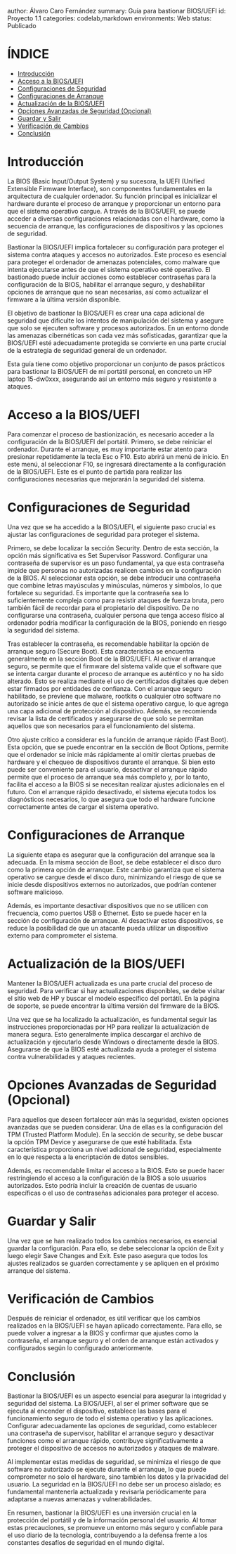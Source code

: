 author: Álvaro Caro Fernández
summary: Guía para bastionar BIOS/UEFI
id: Proyecto 1.1
categories: codelab,markdown
environments: Web
status: Publicado

# ÍNDICE
- [Introducción](#introducción)
- [Acceso a la BIOS/UEFI](#acceso-a-la-biosuefi)
- [Configuraciones de Seguridad](#configuraciones-de-seguridad)
- [Configuraciones de Arranque](#configuraciones-de-arranque)
- [Actualización de la BIOS/UEFI](#actualización-de-la-biosuefi)
- [Opciones Avanzadas de Seguridad (Opcional)](#opciones-avanzadas-de-seguridad-opcional)
- [Guardar y Salir](#guardar-y-salir)
- [Verificación de Cambios](#verificación-de-cambios)
- [Conclusión](#conclusión)

# Introducción

La BIOS (Basic Input/Output System) y su sucesora, la UEFI (Unified Extensible Firmware Interface), son componentes fundamentales en la arquitectura de cualquier ordenador. Su función principal es inicializar el hardware durante el proceso de arranque y proporcionar un entorno para que el sistema operativo cargue. A través de la BIOS/UEFI, se puede acceder a diversas configuraciones relacionadas con el hardware, como la secuencia de arranque, las configuraciones de dispositivos y las opciones de seguridad.

Bastionar la BIOS/UEFI implica fortalecer su configuración para proteger el sistema contra ataques y accesos no autorizados. Este proceso es esencial para proteger el ordenador de amenazas potenciales, como malware que intenta ejecutarse antes de que el sistema operativo esté operativo. El bastionado puede incluir acciones como establecer contraseñas para la configuración de la BIOS, habilitar el arranque seguro, y deshabilitar opciones de arranque que no sean necesarias, así como actualizar el firmware a la última versión disponible.

El objetivo de bastionar la BIOS/UEFI es crear una capa adicional de seguridad que dificulte los intentos de manipulación del sistema y asegure que solo se ejecuten software y procesos autorizados. En un entorno donde las amenazas cibernéticas son cada vez más sofisticadas, garantizar que la BIOS/UEFI esté adecuadamente protegida se convierte en una parte crucial de la estrategia de seguridad general de un ordenador.

Esta guía tiene como objetivo proporcionar un conjunto de pasos prácticos para bastionar la BIOS/UEFI de mi portátil personal, en concreto un HP laptop 15-dw0xxx, asegurando así un entorno más seguro y resistente a ataques.

# Acceso a la BIOS/UEFI

Para comenzar el proceso de bastionización, es necesario acceder a la configuración de la BIOS/UEFI del portátil. Primero, se debe reiniciar el ordenador. Durante el arranque, es muy importante estar atento para presionar repetidamente la tecla Esc o F10. Esto abrirá un menú de inicio. En este menú, al seleccionar F10, se ingresará directamente a la configuración de la BIOS/UEFI. Este es el punto de partida para realizar las configuraciones necesarias que mejorarán la seguridad del sistema.

# Configuraciones de Seguridad

Una vez que se ha accedido a la BIOS/UEFI, el siguiente paso crucial es ajustar las configuraciones de seguridad para proteger el sistema.

Primero, se debe localizar la sección Security. Dentro de esta sección, la opción más significativa es Set Supervisor Password. Configurar una contraseña de supervisor es un paso fundamental, ya que esta contraseña impide que personas no autorizadas realicen cambios en la configuración de la BIOS. Al seleccionar esta opción, se debe introducir una contraseña que combine letras mayúsculas y minúsculas, números y símbolos, lo que fortalece su seguridad. Es importante que la contraseña sea lo suficientemente compleja como para resistir ataques de fuerza bruta, pero también fácil de recordar para el propietario del dispositivo. De no configurarse una contraseña, cualquier persona que tenga acceso físico al ordenador podría modificar la configuración de la BIOS, poniendo en riesgo la seguridad del sistema.

Tras establecer la contraseña, es recomendable habilitar la opción de arranque seguro (Secure Boot). Esta característica se encuentra generalmente en la sección Boot de la BIOS/UEFI. Al activar el arranque seguro, se permite que el firmware del sistema valide que el software que se intenta cargar durante el proceso de arranque es auténtico y no ha sido alterado. Esto se realiza mediante el uso de certificados digitales que deben estar firmados por entidades de confianza. Con el arranque seguro habilitado, se previene que malware, rootkits o cualquier otro software no autorizado se inicie antes de que el sistema operativo cargue, lo que agrega una capa adicional de protección al dispositivo. Además, se recomienda revisar la lista de certificados y asegurarse de que solo se permitan aquellos que son necesarios para el funcionamiento del sistema.

Otro ajuste crítico a considerar es la función de arranque rápido (Fast Boot). Esta opción, que se puede encontrar en la sección de Boot Options, permite que el ordenador se inicie más rápidamente al omitir ciertas pruebas de hardware y el chequeo de dispositivos durante el arranque. Si bien esto puede ser conveniente para el usuario, desactivar el arranque rápido permite que el proceso de arranque sea más completo y, por lo tanto, facilita el acceso a la BIOS si se necesitan realizar ajustes adicionales en el futuro. Con el arranque rápido desactivado, el sistema ejecuta todos los diagnósticos necesarios, lo que asegura que todo el hardware funcione correctamente antes de cargar el sistema operativo.

# Configuraciones de Arranque

La siguiente etapa es asegurar que la configuración del arranque sea la adecuada. En la misma sección de Boot, se debe establecer el disco duro como la primera opción de arranque. Este cambio garantiza que el sistema operativo se cargue desde el disco duro, minimizando el riesgo de que se inicie desde dispositivos externos no autorizados, que podrían contener software malicioso.

Además, es importante desactivar dispositivos que no se utilicen con frecuencia, como puertos USB o Ethernet. Esto se puede hacer en la sección de configuración de arranque. Al desactivar estos dispositivos, se reduce la posibilidad de que un atacante pueda utilizar un dispositivo externo para comprometer el sistema.

# Actualización de la BIOS/UEFI

Mantener la BIOS/UEFI actualizada es una parte crucial del proceso de seguridad. Para verificar si hay actualizaciones disponibles, se debe visitar el sitio web de HP y buscar el modelo específico del portátil. En la página de soporte, se puede encontrar la última versión del firmware de la BIOS.

Una vez que se ha localizado la actualización, es fundamental seguir las instrucciones proporcionadas por HP para realizar la actualización de manera segura. Esto generalmente implica descargar el archivo de actualización y ejecutarlo desde Windows o directamente desde la BIOS. Asegurarse de que la BIOS esté actualizada ayuda a proteger el sistema contra vulnerabilidades y ataques recientes.

# Opciones Avanzadas de Seguridad (Opcional)

Para aquellos que deseen fortalecer aún más la seguridad, existen opciones avanzadas que se pueden considerar. Una de ellas es la configuración del TPM (Trusted Platform Module). En la sección de security, se debe buscar la opción TPM Device y asegurarse de que esté habilitada. Esta característica proporciona un nivel adicional de seguridad, especialmente en lo que respecta a la encriptación de datos sensibles.

Además, es recomendable limitar el acceso a la BIOS. Esto se puede hacer restringiendo el acceso a la configuración de la BIOS a solo usuarios autorizados. Esto podría incluir la creación de cuentas de usuario específicas o el uso de contraseñas adicionales para proteger el acceso.

# Guardar y Salir

Una vez que se han realizado todos los cambios necesarios, es esencial guardar la configuración. Para ello, se debe seleccionar la opción de Exit y luego elegir Save Changes and Exit. Este paso asegura que todos los ajustes realizados se guarden correctamente y se apliquen en el próximo arranque del sistema.

# Verificación de Cambios

Después de reiniciar el ordenador, es útil verificar que los cambios realizados en la BIOS/UEFI se hayan aplicado correctamente. Para ello, se puede volver a ingresar a la BIOS y confirmar que ajustes como la contraseña, el arranque seguro y el orden de arranque están activados y configurados según lo configurado anteriormente.

# Conclusión

Bastionar la BIOS/UEFI es un aspecto esencial para asegurar la integridad y seguridad del sistema. La BIOS/UEFI, al ser el primer software que se ejecuta al encender el dispositivo, establece las bases para el funcionamiento seguro de todo el sistema operativo y las aplicaciones. Configurar adecuadamente las opciones de seguridad, como establecer una contraseña de supervisor, habilitar el arranque seguro y desactivar funciones como el arranque rápido, contribuye significativamente a proteger el dispositivo de accesos no autorizados y ataques de malware.

Al implementar estas medidas de seguridad, se minimiza el riesgo de que software no autorizado se ejecute durante el arranque, lo que puede comprometer no solo el hardware, sino también los datos y la privacidad del usuario. La seguridad en la BIOS/UEFI no debe ser un proceso aislado; es fundamental mantenerla actualizada y revisarla periódicamente para adaptarse a nuevas amenazas y vulnerabilidades.

En resumen, bastionar la BIOS/UEFI es una inversión crucial en la protección del portátil y de la información personal del usuario. Al tomar estas precauciones, se promueve un entorno más seguro y confiable para el uso diario de la tecnología, contribuyendo a la defensa frente a los constantes desafíos de seguridad en el mundo digital.
